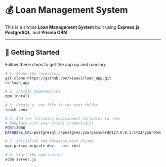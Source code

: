 # 💰 Loan Management System

This is a simple **Loan Management System** built using **Express.js**, **PostgreSQL**, and **Prisma ORM**.

---

## 🚀 Getting Started

Follow these steps to get the app up and running:

```bash
# 1. Clone the repository
git clone https://github.com/kiwavi/loan_app.git
cd loan_app

# 2. Install dependencies
npm install

# 3. Create a .env file in the root folder
touch .env

# 4. Add the following environment variables to .env
# (Replace with your actual credentials)
PORT=3000
DATABASE_URL=postgresql://postgres:yourpassword@127.0.0.1:5432/yourdbname?schema=public

# 5. Initialize the database with Prisma
npx prisma migrate dev --name init

# 6. Start the application
node server.js
